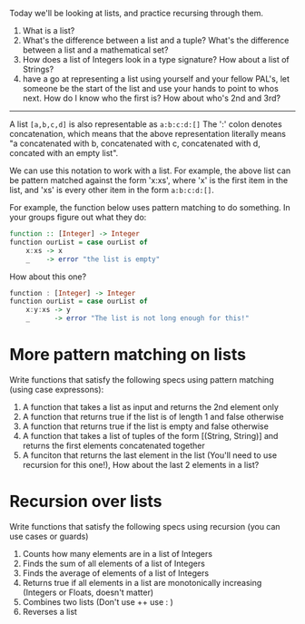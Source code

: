 Today we'll be looking at lists, and practice recursing through them.

1. What is a list?
2. What's the difference between a list and a tuple? What's the difference between a list and a mathematical set?
3. How does a list of Integers look in a type signature? How about a list of Strings?
4. have a go at representing a list using yourself and your fellow PAL's, let someone be the start of the list and use your hands to point to whos next. How do I know who the first is? How about who's 2nd and 3rd?

---------------------------------------------

A list `[a,b,c,d]` is also representable as `a:b:c:d:[]`
The ':' colon denotes concatenation, which means that the above representation literally means "a concatenated with b, concatenated with c, concatenated with d, concated with an empty list".

We can use this notation to work with a list. For example, the above list can be pattern matched against the form 'x:xs', where 'x' is the first item in the list, and 'xs' is every other item in the form `a:b:c:d:[]`.

For example, the function below uses pattern matching to do something. In your groups figure out what they do:

```haskell
function :: [Integer] -> Integer
function ourList = case ourList of
    x:xs -> x
    _    -> error "the list is empty"
```
How about this one?
```haskell
function : [Integer] -> Integer
function ourList = case ourList of
    x:y:xs -> y
    _      -> error "The list is not long enough for this!"
```


# More pattern matching on lists
Write functions that satisfy the following specs using pattern matching (using case expressons):
 1. A function that takes a list as input and returns the 2nd element only
 2. A function that returns true if the list is of length 1 and false otherwise
 3. A function that returns true if the list is empty and false otherwise
 4. A function that takes a list of tuples of the form [(String, String)] and returns the first elements concatenated together
 5. A funciton that returns the last element in the list (You'll need to use recursion for this one!), How about the last 2 elements in a list?
 
# Recursion over lists
Write functions that satisfy the following specs using recursion (you can use cases or guards)
 1. Counts how many elements are in a list of Integers
 2. Finds the sum of all elements of a list of Integers
 3. Finds the average of elements of a list of Integers
 3. Returns true if all elements in a list are monotonically increasing (Integers or Floats, doesn't matter)
 4. Combines two lists (Don't use ++ use : )
 5. Reverses a list
